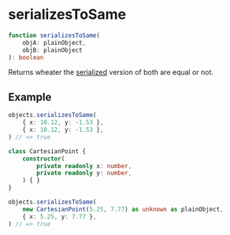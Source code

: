 # serializesToSame

```ts
function serializesToSame(
    objA: plainObject,
    objB: plainObject
): boolean
```

Returns wheater the [serialized](./serialize.md) version of both are equal or not.

## Example

```ts
objects.serializesToSame(
    { x: 10.12, y: -1.53 },
    { x: 10.12, y: -1.53 },
) // => true
```

```ts
class CartesianPoint {
    constructor(
        private readonly x: number,
        private readonly y: number,
    ) { }
}

objects.serializesToSame(
    new CartesianPoint(5.25, 7.77) as unknown as plainObject,
    { x: 5.25, y: 7.77 },
) // => true
```
